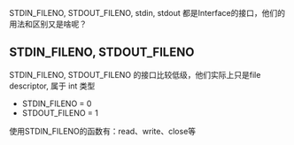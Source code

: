 STDIN_FILENO, STDOUT_FILENO, stdin, stdout 都是Interface的接口，他们的用法和区别又是啥呢？

## STDIN_FILENO, STDOUT_FILENO

STDIN_FILENO, STDOUT_FILENO 的接口比较低级，他们实际上只是file descriptor, 属于 int 类型

- STDIN_FILENO = 0
- STDOUT_FILENO = 1

使用STDIN_FILENO的函数有：read、write、close等
